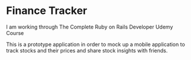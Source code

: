 # Finance Tracker

I am working through The Complete Ruby on Rails Developer Udemy Course

This is a prototype application in order to mock up a mobile application to
track stocks and their prices and share stock insights with friends.